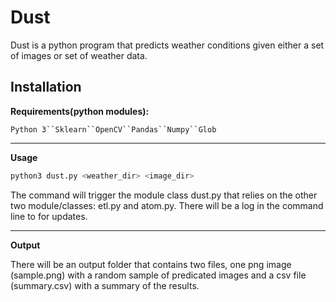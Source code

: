 # Dust
Dust is a python program that predicts weather conditions given either a set of images or set of weather data.

## Installation
**Requirements(python modules):**
 
`Python 3``Sklearn``OpenCV``Pandas``Numpy``Glob`


---


**Usage**

```bash
python3 dust.py <weather_dir> <image_dir>
```
The command will trigger the module class dust.py that relies on the other two module/classes: etl.py and atom.py. There will be a log in the command line to for updates.

---


**Output**

There will be an output folder that contains two files, one png image (sample.png) with a random sample of predicated images and a csv file (summary.csv) with a summary of the results.

